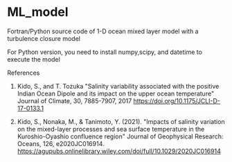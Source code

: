 # ML_model
Fortran/Python source code of 1-D ocean mixed layer model with a turbulence closure model

For Python version, you need to install numpy,scipy, and datetime to execute the model


References

1. Kido, S., and T. Tozuka 
"Salinity variability associated with the positive Indian Ocean Dipole and its impact on the upper ocean temperature"
Journal of Climate, 30, 7885-7907, 2017
https://doi.org/10.1175/JCLI-D-17-0133.1

2. Kido, S., Nonaka, M., & Tanimoto, Y. (2021). 
"Impacts of salinity variation on the mixed-layer processes and sea surface temperature in the Kuroshio-Oyashio confluence region"
Journal of Geophysical Research: Oceans, 126, e2020JC016914. 
https://agupubs.onlinelibrary.wiley.com/doi/full/10.1029/2020JC016914

